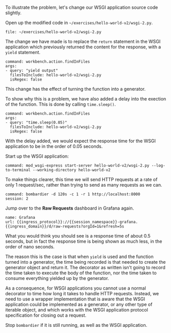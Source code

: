 To illustrate the problem, let's change our WSGI application source code slightly.

Open up the modified code in `~/exercises/hello-world-v2/wsgi-2.py`.

```editor:open-file
file: ~/exercises/hello-world-v2/wsgi-2.py
```

The change we have made is to replace the `return` statement in the WSGI application which previously returned the content for the response, with a `yield` statement.

```editor:execute-command
command: workbench.action.findInFiles
args:
- query: "yield output"
  filesToInclude: hello-world-v2/wsgi-2.py
  isRegex: false
```

This change has the effect of turning the function into a generator.

To show why this is a problem, we have also added a delay into the exection of the function. This is done by calling `time.sleep()`.

```editor:execute-command
command: workbench.action.findInFiles
args:
- query: "time.sleep(0.05)"
  filesToInclude: hello-world-v2/wsgi-2.py
  isRegex: false
```

With the delay added, we would expect the response time for the WSGI application to be in the order of 0.05 seconds.

Start up the WSGI application:

```terminal:execute
command: mod_wsgi-express start-server hello-world-v2/wsgi-2.py --log-to-terminal --working-directory hello-world-v2
```

To make things clearer, this time we will send HTTP requests at a rate of only 1 request/sec, rather than trying to send as many requests as we can.

```terminal:execute
command: bombardier -d 120s -c 1 -r 1 http://localhost:8000
session: 2
```

Jump over to the **Raw Requests** dashboard in Grafana again.

```dashboard:reload-dashboard
name: Grafana
url: {{ingress_protocol}}://{{session_namespace}}-grafana.{{ingress_domain}}/d/raw-requests?orgId=1&refresh=5s
```

What you would think you should see is a response time of about 0.5 seconds, but in fact the response time is being shown as much less, in the order of nano seconds.

The reason this is the case is that when `yield` is used and the function turned into a generator, the time being recorded is that needed to create the generator object and return it. The decorator as written isn't going to record the time taken to execute the body of the function, nor the time taken to consume everything yielded up by the generator.

As a consequence, for WSGI applications you cannot use a normal decorator to time how long it takes to handle HTTP requests. Instead, we need to use a wrapper implementation that is aware that the WSGI application could be implemented as a generator, or any other type of iterable object, and which works with the WSGI application protocol specification for closing out a request.

Stop `bombardier` if it is still running, as well as the WSGI application.

```terminal:interrupt-all
```

